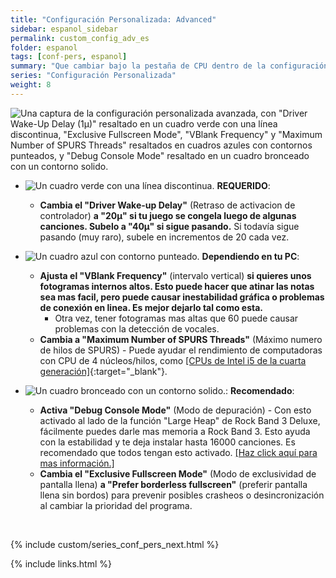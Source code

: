 ```yaml
---
title: "Configuración Personalizada: Advanced"
sidebar: espanol_sidebar
permalink: custom_config_adv_es
folder: espanol
tags: [conf-pers, espanol]
summary: "Que cambiar bajo la pestaña de CPU dentro de la configuración personalizada de RPCS3"
series: "Configuración Personalizada"
weight: 8
---
```


![Una captura de la configuración personalizada avanzada, con "Driver Wake-Up Delay (1µ)" resaltado en un cuadro verde con una línea discontinua, "Exclusive Fullscreen Mode", "VBlank Frequency" y "Maximum Number of SPURS Threads" resaltados en cuadros azules con contornos punteados, y "Debug Console Mode" resaltado en un cuadro bronceado con un contorno solido.](https://rb3pc.milohax.org/images/cust/advanced.png "Advanced")

* ![Un cuadro verde con una línea discontinua.](https://rb3pc.milohax.org/images/cust/smallgreen.png "Cuadro verde") **REQUERIDO**: 
	* **Cambia el "Driver Wake-up Delay"** (Retraso de activacion de controlador) **a "20µ" si tu juego se congela luego de algunas canciones. Subelo a "40µ" si sigue pasando.** Si todavía sigue pasando (muy raro),  subele en incrementos de 20 cada vez.

* ![Un cuadro azul con contorno punteado.](https://rb3pc.milohax.org/images/cust/smallblue.png "Cuadro azul") **Dependiendo en tu PC**: 
	* **Ajusta el "VBlank Frequency"** (intervalo vertical) **si quieres unos fotogramas internos altos. Esto puede hacer que atinar las notas sea mas facil, pero puede causar inestabilidad gráfica o problemas de conexión en linea. Es mejor dejarlo tal como esta.**
		* Otra vez, tener fotogramas mas altas que 60 puede causar problemas con la detección de vocales.
	* **Cambia a "Maximum Number of SPURS Threads"** (Máximo numero de hilos de SPURS) - Puede ayudar el rendimiento de computadoras con CPU de 4 núcleos/hilos, como [[CPUs de Intel i5 de la cuarta generación]](https://github.com/hmxmilohax/rb3-pc/issues/12#issue-1955946005){:target="_blank"}.

* ![Un cuadro bronceado con un contorno solido.](https://rb3pc.milohax.org/images/cust/smalltan.png "Cuadro bronceado"): **Recomendado**:
	* **Activa "Debug Console Mode"** (Modo de depuración) - Con esto activado al lado de la función "Large Heap" de Rock Band 3 Deluxe, fácilmente puedes darle mas memoria a Rock Band 3. Esto ayuda con la estabilidad y te deja instalar hasta 16000 canciones. Es recomendado que todos tengan esto activado. [[Haz click aquí para mas información.]](https://rb3pc.milohax.org/adv_himem_es)
	* **Cambia el "Exclusive Fullscreen Mode"** (Modo de exclusividad de pantalla llena) **a "Prefer borderless fullscreen"** (preferir pantalla llena sin bordos) para prevenir posibles crasheos o desincronización al cambiar la prioridad del programa.

<br/>

{% include custom/series_conf_pers_next.html %}

{% include links.html %}